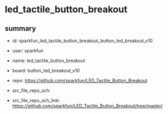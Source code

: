 # led_tactile_button_breakout
 
## summary 
* id: sparkfun_led_tactile_button_breakout_button_led_breakout_v10
* user: sparkfun
* name: led_tactile_button_breakout
* board: button_led_breakout_v10
* repo: https://github.com/sparkfun/LED_Tactile_Button_Breakout



* src_file_repo_sch: 
* src_file_repo_sch_link: https://github.com/sparkfun/LED_Tactile_Button_Breakout/tree/master/




